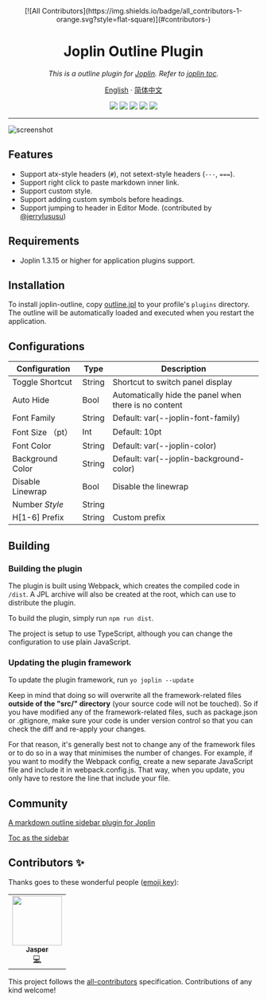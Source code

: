 <div align="center">
<!-- ALL-CONTRIBUTORS-BADGE:START - Do not remove or modify this section -->
[![All Contributors](https://img.shields.io/badge/all_contributors-1-orange.svg?style=flat-square)](#contributors-)
<!-- ALL-CONTRIBUTORS-BADGE:END -->
  <h1>Joplin Outline Plugin</h1>
  <i>This is a outline plugin for <a href="https://github.com/laurent22/joplin">Joplin</a>. Refer to <a href="https://github.com/laurent22/joplin/tree/dev/packages/app-cli/tests/support/plugins/toc/">joplin toc</a>.</i>
  <p align="center">
    <a href="README.md">English</a>
    ·
    <a href="README.zh-CN.md">简体中文</a>
    <br />
  </p>
  <p>
    <img src="https://img.shields.io/github/issues/cqroot/joplin-outline?style=flat-square" />
    <img src="https://img.shields.io/github/license/cqroot/joplin-outline?style=flat-square" />
    <img src="https://img.shields.io/npm/v/joplin-plugin-outline?label=version&style=flat-square" />
    <img src="https://img.shields.io/github/downloads/cqroot/joplin-outline/total?label=github%20downloads&style=flat-square" />
    <img src="https://img.shields.io/npm/dt/joplin-plugin-outline?label=npm%20downloads&style=flat-square" />
  </p>
  <hr>
</div>

![screenshot](.github/screenshot.png)

## Features

- Support atx-style headers (`#`), not setext-style headers (`---`, `===`).
- Support right click to paste markdown inner link.
- Support custom style.
- Support adding custom symbols before headings. 
- Support jumping to header in Editor Mode. (contributed by [@jerrylususu](https://github.com/jerrylususu/joplin-outline))

## Requirements

- Joplin 1.3.15 or higher for application plugins support.

## Installation

To install joplin-outline, copy [outline.jpl](https://github.com/cqroot/joplin-outline/releases/latest) to your profile's `plugins` directory. The outline will be automatically loaded and executed when you restart the application.

## Configurations

| Configuration    | Type   | Description                                           |
| ---------------- | ------ | ----------------------------------------------------- |
| Toggle Shortcut  | String | Shortcut to switch panel display                      |
| Auto Hide        | Bool   | Automatically hide the panel when there is no content |
| Font Family      | String | Default: var(--joplin-font-family)                    |
| Font Size （pt） | Int    | Default: 10pt                                         |
| Font Color       | String | Default: var(--joplin-color)                          |
| Background Color | String | Default: var(--joplin-background-color)               |
| Disable Linewrap | Bool   | Disable the linewrap                                  |
| Number <i> Style | String |                                                       |
| H[1-6] Prefix    | String | Custom prefix                                         |

## Building

### Building the plugin

The plugin is built using Webpack, which creates the compiled code in `/dist`. A JPL archive will also be created at the root, which can use to distribute the plugin.

To build the plugin, simply run `npm run dist`.

The project is setup to use TypeScript, although you can change the configuration to use plain JavaScript.

### Updating the plugin framework

To update the plugin framework, run `yo joplin --update`

Keep in mind that doing so will overwrite all the framework-related files **outside of the "src/" directory** (your source code will not be touched). So if you have modified any of the framework-related files, such as package.json or .gitignore, make sure your code is under version control so that you can check the diff and re-apply your changes.

For that reason, it's generally best not to change any of the framework files or to do so in a way that minimises the number of changes. For example, if you want to modify the Webpack config, create a new separate JavaScript file and include it in webpack.config.js. That way, when you update, you only have to restore the line that include your file.

## Community

[A markdown outline sidebar plugin for Joplin](https://discourse.joplinapp.org/t/a-markdown-outline-sidebar-plugin-for-joplin/13364)

[Toc as the sidebar](https://discourse.joplinapp.org/t/toc-as-the-sidebar/5979/64)

## Contributors ✨

Thanks goes to these wonderful people ([emoji key](https://allcontributors.org/docs/en/emoji-key)):

<!-- ALL-CONTRIBUTORS-LIST:START - Do not remove or modify this section -->
<!-- prettier-ignore-start -->
<!-- markdownlint-disable -->
<table>
  <tr>
    <td align="center"><a href="https://github.com/Jasper-zz"><img src="https://avatars.githubusercontent.com/u/22317011?v=4?s=100" width="100px;" alt=""/><br /><sub><b>Jasper</b></sub></a><br /><a href="https://github.com/cqroot/joplin-outline/commits?author=Jasper-zz" title="Code">💻</a></td>
  </tr>
</table>

<!-- markdownlint-restore -->
<!-- prettier-ignore-end -->

<!-- ALL-CONTRIBUTORS-LIST:END -->

This project follows the [all-contributors](https://github.com/all-contributors/all-contributors) specification. Contributions of any kind welcome!